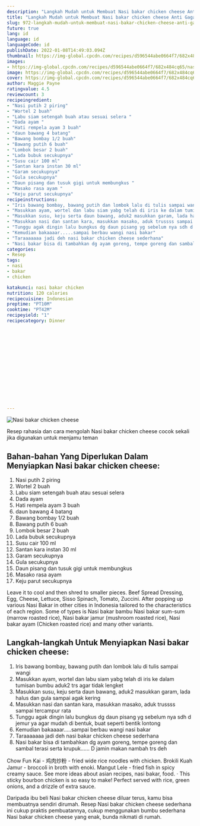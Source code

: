 ```yaml
---
description: "Langkah Mudah untuk Membuat Nasi bakar chicken cheese Anti Gagal"
title: "Langkah Mudah untuk Membuat Nasi bakar chicken cheese Anti Gagal"
slug: 972-langkah-mudah-untuk-membuat-nasi-bakar-chicken-cheese-anti-gagal
future: true
lang: id
language: id
languageCode: id
publishDate: 2022-01-08T14:49:03.094Z 
thumbnail: https://img-global.cpcdn.com/recipes/d596544abe0664f7/682x484cq65/nasi-bakar-chicken-cheese-foto-resep-utama.webp
images:
- https://img-global.cpcdn.com/recipes/d596544abe0664f7/682x484cq65/nasi-bakar-chicken-cheese-foto-resep-utama.webp
image: https://img-global.cpcdn.com/recipes/d596544abe0664f7/682x484cq65/nasi-bakar-chicken-cheese-foto-resep-utama.webp
cover: https://img-global.cpcdn.com/recipes/d596544abe0664f7/682x484cq65/nasi-bakar-chicken-cheese-foto-resep-utama.webp
author: Maggie Payne
ratingvalue: 4.5
reviewcount: 3
recipeingredient:
- "Nasi putih 2 piring"
- "Wortel 2 buah"
- "Labu siam setengah buah atau sesuai selera "
- "Dada ayam "
- "Hati rempela ayam 3 buah"
- "daun bawang 4 batang"
- "Bawang bombay 1/2 buah"
- "Bawang putih 6 buah"
- "Lombok besar 2 buah"
- "Lada bubuk secukupnya"
- "Susu cair 100 ml"
- "Santan kara instan 30 ml"
- "Garam secukupnya"
- "Gula secukupnya"
- "Daun pisang dan tusuk gigi untuk membungkus "
- "Masako rasa ayam "
- "Keju parut secukupnya"
recipeinstructions:
- "Iris bawang bombay, bawang putih dan lombok lalu di tulis sampai wangi"
- "Masukkan ayam, wortel dan labu siam yabg telah di iris ke dalam tumisan bumbu aduk2 trs agar tidak lengket"
- "Masukkan susu, keju serta daun bawang, aduk2 masukkan garam, lada halus dan gula sampai agak kering"
- "Masukkan nasi dan santan kara, masukkan masako, aduk trussss sampai tercampur rata"
- "Tunggu agak dingin lalu bungkus dg daun pisang yg sebelum nya sdh d jemur ya agar mudah di bentuk, buat seperti bentik lontong"
- "Kemudian bakaaaar.....sampai berbau wangi nasi bakar"
- "Taraaaaaaa jadi deh nasi bakar chicken cheese sederhana"
- "Nasi bakar bisa di tambahkan dg ayam goreng, tempe goreng dan sambal terasi serta krupuk...... D jamin makan nambah trs deh"
categories:
- Resep
tags:
- nasi
- bakar
- chicken

katakunci: nasi bakar chicken 
nutrition: 120 calories
recipecuisine: Indonesian
preptime: "PT10M"
cooktime: "PT42M"
recipeyield: "1"
recipecategory: Dinner


     
    
    
    
    
    
    
    
    
    
    
      
    
---
```



![Nasi bakar chicken cheese](https://img-global.cpcdn.com/recipes/d596544abe0664f7/682x484cq65/nasi-bakar-chicken-cheese-foto-resep-utama.webp)

Resep rahasia dan cara mengolah  Nasi bakar chicken cheese cocok sekali jika digunakan untuk menjamu teman

<!--inarticleads1-->

## Bahan-bahan Yang Diperlukan Dalam Menyiapkan Nasi bakar chicken cheese:

1. Nasi putih 2 piring
1. Wortel 2 buah
1. Labu siam setengah buah atau sesuai selera 
1. Dada ayam 
1. Hati rempela ayam 3 buah
1. daun bawang 4 batang
1. Bawang bombay 1/2 buah
1. Bawang putih 6 buah
1. Lombok besar 2 buah
1. Lada bubuk secukupnya
1. Susu cair 100 ml
1. Santan kara instan 30 ml
1. Garam secukupnya
1. Gula secukupnya
1. Daun pisang dan tusuk gigi untuk membungkus 
1. Masako rasa ayam 
1. Keju parut secukupnya

Leave it to cool and then shred to smaller pieces. Beef Spread Dressing, Egg, Cheese, Lettuce, Sisso Spinach, Tomato, Zuccini. After popping up various Nasi Bakar in other cities in Indonesia tailored to the characteristics of each region. Some of types is Nasi bakar bambu Nasi bakar sum-sum (marrow roasted rice), Nasi bakar jamur (mushroom roasted rice), Nasi bakar ayam (Chicken roasted rice) and many other variants. 

<!--inarticleads2-->

## Langkah-langkah Untuk Menyiapkan Nasi bakar chicken cheese:

1. Iris bawang bombay, bawang putih dan lombok lalu di tulis sampai wangi
1. Masukkan ayam, wortel dan labu siam yabg telah di iris ke dalam tumisan bumbu aduk2 trs agar tidak lengket
1. Masukkan susu, keju serta daun bawang, aduk2 masukkan garam, lada halus dan gula sampai agak kering
1. Masukkan nasi dan santan kara, masukkan masako, aduk trussss sampai tercampur rata
1. Tunggu agak dingin lalu bungkus dg daun pisang yg sebelum nya sdh d jemur ya agar mudah di bentuk, buat seperti bentik lontong
1. Kemudian bakaaaar.....sampai berbau wangi nasi bakar
1. Taraaaaaaa jadi deh nasi bakar chicken cheese sederhana
1. Nasi bakar bisa di tambahkan dg ayam goreng, tempe goreng dan sambal terasi serta krupuk...... D jamin makan nambah trs deh


Chow Fun Kai - 鸡肉炒粉 - fried wide rice noodles with chicken. Brokili Kuah Jamur - broccoli in broth with enoki. Mangut Lele - fried fish in spicy creamy sauce. See more ideas about asian recipes, nasi bakar, food. · This sticky bourbon chicken is so easy to make! Perfect served with rice, green onions, and a drizzle of extra sauce. 

Daripada ibu beli  Nasi bakar chicken cheese  diluar terus, kamu  bisa membuatnya sendiri dirumah. Resep  Nasi bakar chicken cheese  sederhana ini cukup praktis pembuatannya, cukup menggunakan bumbu sederhana  Nasi bakar chicken cheese  yang enak, bunda nikmati di rumah.
